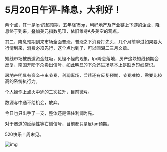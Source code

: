# 5月20日午评-降息，大利好！

两个点，其一是lpr的超预期，五年降15bp，利好地产及产业链上下游的企业，降息终于到来，叠加美元指数见顶，依旧维持A多美空的观点。

其二，降息预期到来市场全面普涨，普涨之下消费打先头，几个月前聊过如果要大行情到来，消费必须先行，这个点也到了，可以回溯二三月文章。

短线市场被赛道资金虹吸，见怪不怪的现象，lpr降息落地，房产这块短线预期会反复，南国开盼下杀卖出信号，如此明显的下杀还进场基本上是缺乏短线常识。

房地产明显有资金卡出节奏，利润离场，后续还有反复预期，节奏难控，需要比较高的系统执行力。

个人操作上点火中迪的二次拉升，目前微亏。

数源与中通不给机会，放弃。

今日也只出手了一支，整体还是保住利润为先。

对于赛道的延续性等右侧信号，目前都只是反tan预期。

520快乐！周末见。

![img](https://mmbiz.qpic.cn/mmbiz_png/02vVCEibFUoEgtoRPBQDw9nK8Ve3nwYfGTxDlt4ImJ8Qkib6JTqhKlmt2gzkx0by6kHgDLfetkOUqYuaCW3CYaJQ/640?wx_fmt=png&wxfrom=5&wx_lazy=1&wx_co=1)